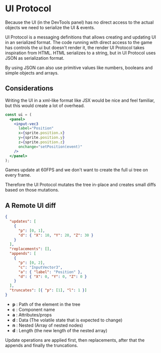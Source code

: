 # UI Protocol

Because the UI (in the DevTools panel) has no direct access to the actual objects we need to serialize the UI & events.

UI Protocol is a messaging definitions that allows creating and updating UI in an serialized format.
The code running with direct access to the game has controls the ui but doesn't render it, the render
UI Protocol takes inspiration from HTML.
HTML serializes to a string, but in UI Protocol uses JSON as serialization format.

By using JSON can also use primitive values like numbers, booleans and simple objects and arrays.

## Considerations

Writing the UI in a xml-like format like JSX would be nice and feel familiar, but this would create a lot of overhead.

```jsx
const ui = (
  <panel>
    <input-vec3
      label="Position"
      x={sprite.position.x}
      y={sprite.position.y}
      z={sprite.position.z}
      onchange="setPosition(event)"
    />
  </panel>
);
```

Games update at 60FPS and we don't want to create the full ui tree on every frame.

Therefore the UI Protocol mutates the tree in-place and creates small diffs based on those mutations.

## A Remote UI diff

```json
{
  "updates": [
    {
      "p": [0, 1],
      "d": { "X": 10, "Y": 20, "Z": 30 }
    }
  ],
  "replacements": [],
  "appends": [
    {
      "p": [0, 2],
      "c": "InputVector3",
      "a": { "label": "Position" },
      "d": { "X": 0, "Y": 0, "Z": 0 }
    }
  ],
  "truncates": [{ "p": [1], "l": 1 }]
}
```

- **p** : Path of the element in the tree
- **c** : Component name
- **a** : Attributes/props
- **d** : Data (The volatile state that is expected to change)
- **n** : Nested (Array of nested nodes)
- **d** : Length (the new length of the nested array)

Update operations are applied first, then replacements, after that the appends and finally the truncations.

